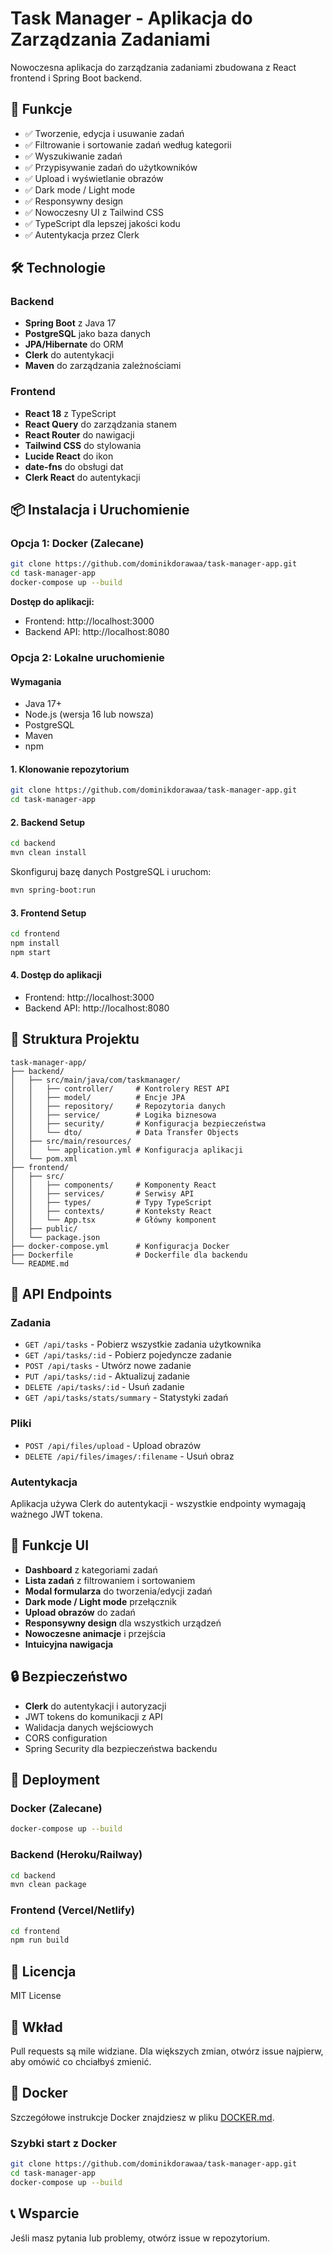 # Task Manager - Aplikacja do Zarządzania Zadaniami

Nowoczesna aplikacja do zarządzania zadaniami zbudowana z React frontend i Spring Boot backend.

## 🚀 Funkcje

- ✅ Tworzenie, edycja i usuwanie zadań
- ✅ Filtrowanie i sortowanie zadań według kategorii
- ✅ Wyszukiwanie zadań
- ✅ Przypisywanie zadań do użytkowników
- ✅ Upload i wyświetlanie obrazów
- ✅ Dark mode / Light mode
- ✅ Responsywny design
- ✅ Nowoczesny UI z Tailwind CSS
- ✅ TypeScript dla lepszej jakości kodu
- ✅ Autentykacja przez Clerk

## 🛠️ Technologie

### Backend
- **Spring Boot** z Java 17
- **PostgreSQL** jako baza danych
- **JPA/Hibernate** do ORM
- **Clerk** do autentykacji
- **Maven** do zarządzania zależnościami

### Frontend
- **React 18** z TypeScript
- **React Query** do zarządzania stanem
- **React Router** do nawigacji
- **Tailwind CSS** do stylowania
- **Lucide React** do ikon
- **date-fns** do obsługi dat
- **Clerk React** do autentykacji

## 📦 Instalacja i Uruchomienie

### Opcja 1: Docker (Zalecane)

```bash
git clone https://github.com/dominikdorawaa/task-manager-app.git
cd task-manager-app
docker-compose up --build
```

**Dostęp do aplikacji:**
- Frontend: http://localhost:3000
- Backend API: http://localhost:8080

### Opcja 2: Lokalne uruchomienie

#### Wymagania
- Java 17+
- Node.js (wersja 16 lub nowsza)
- PostgreSQL
- Maven
- npm

#### 1. Klonowanie repozytorium
```bash
git clone https://github.com/dominikdorawaa/task-manager-app.git
cd task-manager-app
```

#### 2. Backend Setup

```bash
cd backend
mvn clean install
```

Skonfiguruj bazę danych PostgreSQL i uruchom:
```bash
mvn spring-boot:run
```

#### 3. Frontend Setup

```bash
cd frontend
npm install
npm start
```

#### 4. Dostęp do aplikacji

- Frontend: http://localhost:3000
- Backend API: http://localhost:8080

## 📁 Struktura Projektu

```
task-manager-app/
├── backend/
│   ├── src/main/java/com/taskmanager/
│   │   ├── controller/     # Kontrolery REST API
│   │   ├── model/          # Encje JPA
│   │   ├── repository/     # Repozytoria danych
│   │   ├── service/        # Logika biznesowa
│   │   ├── security/       # Konfiguracja bezpieczeństwa
│   │   └── dto/            # Data Transfer Objects
│   ├── src/main/resources/
│   │   └── application.yml # Konfiguracja aplikacji
│   └── pom.xml
├── frontend/
│   ├── src/
│   │   ├── components/     # Komponenty React
│   │   ├── services/       # Serwisy API
│   │   ├── types/          # Typy TypeScript
│   │   ├── contexts/       # Konteksty React
│   │   └── App.tsx         # Główny komponent
│   ├── public/
│   └── package.json
├── docker-compose.yml      # Konfiguracja Docker
├── Dockerfile              # Dockerfile dla backendu
└── README.md
```

## 🔧 API Endpoints

### Zadania
- `GET /api/tasks` - Pobierz wszystkie zadania użytkownika
- `GET /api/tasks/:id` - Pobierz pojedyncze zadanie
- `POST /api/tasks` - Utwórz nowe zadanie
- `PUT /api/tasks/:id` - Aktualizuj zadanie
- `DELETE /api/tasks/:id` - Usuń zadanie
- `GET /api/tasks/stats/summary` - Statystyki zadań

### Pliki
- `POST /api/files/upload` - Upload obrazów
- `DELETE /api/files/images/:filename` - Usuń obraz

### Autentykacja
Aplikacja używa Clerk do autentykacji - wszystkie endpointy wymagają ważnego JWT tokena.

## 🎨 Funkcje UI

- **Dashboard** z kategoriami zadań
- **Lista zadań** z filtrowaniem i sortowaniem
- **Modal formularza** do tworzenia/edycji zadań
- **Dark mode / Light mode** przełącznik
- **Upload obrazów** do zadań
- **Responsywny design** dla wszystkich urządzeń
- **Nowoczesne animacje** i przejścia
- **Intuicyjna nawigacja**

## 🔒 Bezpieczeństwo

- **Clerk** do autentykacji i autoryzacji
- JWT tokens do komunikacji z API
- Walidacja danych wejściowych
- CORS configuration
- Spring Security dla bezpieczeństwa backendu

## 🚀 Deployment

### Docker (Zalecane)
```bash
docker-compose up --build
```

### Backend (Heroku/Railway)
```bash
cd backend
mvn clean package
```

### Frontend (Vercel/Netlify)
```bash
cd frontend
npm run build
```

## 📝 Licencja

MIT License

## 🤝 Wkład

Pull requests są mile widziane. Dla większych zmian, otwórz issue najpierw, aby omówić co chciałbyś zmienić.

## 🐳 Docker

Szczegółowe instrukcje Docker znajdziesz w pliku [DOCKER.md](DOCKER.md).

### Szybki start z Docker
```bash
git clone https://github.com/dominikdorawaa/task-manager-app.git
cd task-manager-app
docker-compose up --build
```

## 📞 Wsparcie

Jeśli masz pytania lub problemy, otwórz issue w repozytorium.











